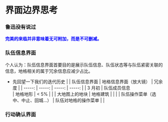 # 界面边界思考
### 鲁迅~~没有~~说过
**<font color=blue>完美的来临并非意味着无可附加，而是不可删减。</font>**
### 队伍信息界面
个人认为：队伍信息界面首要目的是展示队伍信息、队伍状态等与队伍紧密关联的信息，地格相关的属于冗余信息应减少占比。
- 先回望一下我们的迭代历史
    |        | 队伍信息界面     | 地格信息界面（放大镜） | 冗余度 |
    | -----: | -----:           | -----:                 | -----: |
    | 3 月初 | 队伍成员信息<br> | 地格地形               | < 5%   |
    |        | 大地图上的地块   | 地格建筑               |        |
    |        | 队伍操作菜单（选中、中止、回城…） | 队伍对地格的操作菜单 | |

### 行动确认界面
